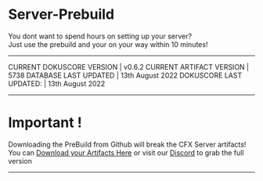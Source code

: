 # Server-Prebuild
You dont want to spend hours on setting up your server? <br>
Just use the prebuild and your on your way within 10 minutes!<br>

----
CURRENT DOKUSCORE VERSION  | v0.6.2
CURRENT ARTIFACT VERSION   | 5738
DATABASE LAST UPDATED      | 13th August 2022
DOKUSCORE LAST UPDATED:    | 13th August 2022

----
# Important !
Downloading the PreBuild from Github will break the CFX Server artifacts! <br>
You can [Download your Artifacts Here](https://runtime.fivem.net/artifacts/fivem/build_server_windows/master/) or visit our [Discord](https://discord.io/DokusCore) to grab the full version

----
